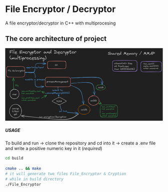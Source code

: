 # File Encryptor / Decryptor

A file encryptor/decryptor in C++ with multiprocesing

## The core architecture of project

![File Encryptor Multiprocessing Layout](./images/project_layout_multiprocessing.png)

##### USAGE


To build and run
-> clone the repository and cd into it
-> create a .env file and write a positive numeric key in it (*required*)

```bash
cd build

cmake .. && make
# it will generate two files File_Encryptor & Cryption
# while in build directory
./File_Encryptor
```
